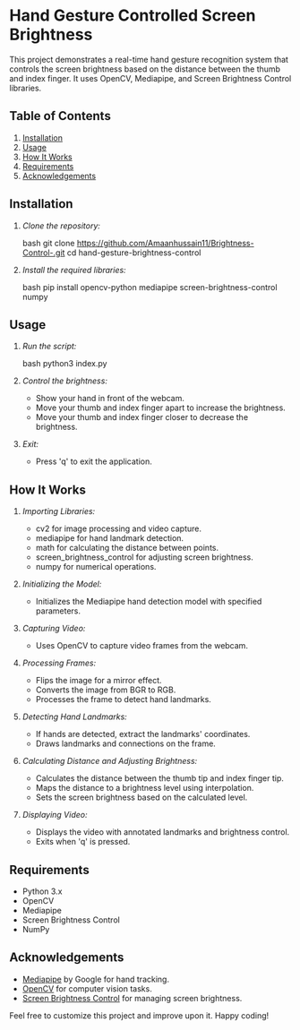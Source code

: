 # Hand Gesture Controlled Screen Brightness

This project demonstrates a real-time hand gesture recognition system that controls the screen brightness based on the distance between the thumb and index finger. It uses OpenCV, Mediapipe, and Screen Brightness Control libraries.

## Table of Contents

1. [Installation](#installation)
2. [Usage](#usage)
3. [How It Works](#how-it-works)
4. [Requirements](#requirements)
5. [Acknowledgements](#acknowledgements)

## Installation

1. *Clone the repository:*

    bash
    git clone https://github.com/Amaanhussain11/Brightness-Control-.git
    cd hand-gesture-brightness-control
    

2. *Install the required libraries:*

    bash
    pip install opencv-python mediapipe screen-brightness-control numpy
    

## Usage

1. *Run the script:*

    bash
    python3 index.py
    

2. *Control the brightness:*

    - Show your hand in front of the webcam.
    - Move your thumb and index finger apart to increase the brightness.
    - Move your thumb and index finger closer to decrease the brightness.

3. *Exit:*

    - Press 'q' to exit the application.

## How It Works

1. *Importing Libraries:*
   - cv2 for image processing and video capture.
   - mediapipe for hand landmark detection.
   - math for calculating the distance between points.
   - screen_brightness_control for adjusting screen brightness.
   - numpy for numerical operations.

2. *Initializing the Model:*
   - Initializes the Mediapipe hand detection model with specified parameters.

3. *Capturing Video:*
   - Uses OpenCV to capture video frames from the webcam.

4. *Processing Frames:*
   - Flips the image for a mirror effect.
   - Converts the image from BGR to RGB.
   - Processes the frame to detect hand landmarks.

5. *Detecting Hand Landmarks:*
   - If hands are detected, extract the landmarks' coordinates.
   - Draws landmarks and connections on the frame.

6. *Calculating Distance and Adjusting Brightness:*
   - Calculates the distance between the thumb tip and index finger tip.
   - Maps the distance to a brightness level using interpolation.
   - Sets the screen brightness based on the calculated level.

7. *Displaying Video:*
   - Displays the video with annotated landmarks and brightness control.
   - Exits when 'q' is pressed.

## Requirements

- Python 3.x
- OpenCV
- Mediapipe
- Screen Brightness Control
- NumPy

## Acknowledgements

- [Mediapipe](https://github.com/google/mediapipe) by Google for hand tracking.
- [OpenCV](https://opencv.org/) for computer vision tasks.
- [Screen Brightness Control](https://pypi.org/project/screen-brightness-control/) for managing screen brightness.

Feel free to customize this project and improve upon it. Happy coding!
